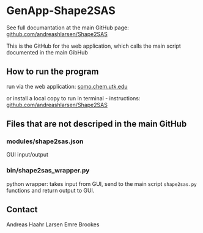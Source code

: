 # GenApp-Shape2SAS
  
See full documantation at the main GitHub page:
[github.com/andreashlarsen/Shape2SAS](https://github.com/andreashlarsen/shape2sas)

This is the GitHub for the web application, which calls the main script documented in the main GibHub

## How to run the program

run via the web application:
[somo.chem.utk.edu](https://somo.chem.utk.edu/shape2sas/)

or install a local copy to run in terminal - instructions: 
[github.com/andreashlarsen/Shape2SAS](https://github.com/andreashlarsen/shape2sas)

## Files that are not descriped in the main GitHub

### modules/shape2sas.json
GUI input/output

### bin/shape2sas_wrapper.py
python wrapper: takes input from GUI, send to the main script `shape2sas.py` functions and return output to GUI.

## Contact
Andreas Haahr Larsen
Emre Brookes
